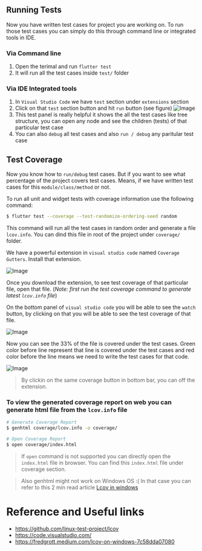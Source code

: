 ## Running Tests
Now you have written test cases for project you are working on. To run those test cases you can simply do this through command line or integrated tools in IDE.

### Via Command line
1. Open the terimal and run `flutter test` 
2. It will run all the test cases inside `test/` folder

### Via IDE Integrated tools
1. In `Visual Studio Code` we have `test` section under `extensions` section
2. Click on that `test` section button and hit `run` button (see figure)
![Image](https://i.im.ge/2022/07/05/u0y2g1.png)
3. This test panel is really helpful it shows the all the test cases like tree structure, you can open any node and see the children (tests) of that particular test case
4. You can also `debug` all test cases and also `run / debug` any paritular test case

## Test Coverage
Now you know how to `run/debug` test cases. But if you want to see what percentage of the project covers test cases. Means, if we have written test cases for this `module/class/method` or not.

To run all unit and widget tests with coverage information use the following command:

```sh
$ flutter test --coverage --test-randomize-ordering-seed random
```

This command will run all the test cases in random order and generate a file `lcov.info`. You can dind this file in root of the project under `coverage/` folder.

We have a powerful extension in `visual studio code` named `Coverage Gutters`. Install that extension.

![Image](https://i.im.ge/2022/07/05/u0AwTP.png)

Once you download the extension, to see test coverage of that particular file, open that file. (*Note: first run the test coverage command to generate latest `lcov.info` file*)

On the bottom panel of `visual studio code` you will be able to see the `watch` button, by clicking on that you will be able to see the test coverage of that file.

![Image](https://i.im.ge/2022/07/05/u0AHWK.png)

Now you can see the 33% of the file is covered under the test cases. Green color before line represent that line is covered under the test cases and red color before the line means we need to write the test cases for that code.  

![Image](https://i.im.ge/2022/07/05/u0C7Zc.png)

>By clickin on the same coverage button in bottom bar, you can off the extension.


### To view the generated coverage report on web you can generate html file from the `lcov.info` file

```sh
# Generate Coverage Report
$ genhtml coverage/lcov.info -o coverage/

# Open Coverage Report
$ open coverage/index.html
```

>If `open` command is not supported you can directly open the `index.html` file in browser. You can find this `index.html` file under coverage section.

>Also genhtml might not work on Windows OS :( In that case you can refer to this 2 min read article [Lcov in windows](https://fredgrott.medium.com/lcov-on-windows-7c58dda07080)

# Reference and Useful links
- https://github.com/linux-test-project/lcov
- https://code.visualstudio.com/
- https://fredgrott.medium.com/lcov-on-windows-7c58dda07080